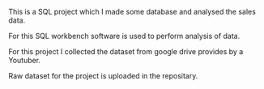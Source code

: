 This is a SQL project which I made some database and analysed the sales data.

For this SQL workbench software is used to perform analysis of data.

For this project I collected the dataset from google drive provides by a Youtuber.

Raw dataset for the project is uploaded in the repositary.
